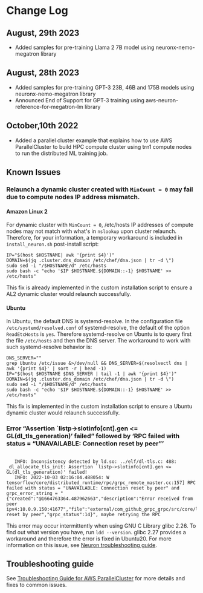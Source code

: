 # Change Log

## August, 29th 2023
* Added samples for pre-training Llama 2 7B model using neuronx-nemo-megatron library

## August, 28th 2023
* Added samples for pre-training GPT-3 23B, 46B and 175B models using neuronx-nemo-megatron library
* Announced End of Support for GPT-3 training using aws-neuron-reference-for-megatron-lm library 

## October,10th 2022

* Added a parallel cluster example that explains how to use AWS ParallelCluster to build HPC compute cluster using trn1 compute nodes to run the distributed ML training job.

## Known Issues

### Relaunch a dynamic cluster created with `MinCount = 0` may fail due to compute nodes IP address mismatch.

#### **Amazon Linux 2**

For dynamic cluster with `MinCount = 0`, /etc/hosts IP addresses of compute nodes may not match with what's in `nslookup` upon cluster relaunch. Therefore, for your information, a temporary workaround is included in `install_neuron.sh` post-install script:

```
IP="$(host $HOSTNAME| awk '{print $4}')"
DOMAIN=$(jq .cluster.dns_domain /etc/chef/dna.json | tr -d \")
sudo sed -i "/$HOSTNAME/d" /etc/hosts
sudo bash -c "echo '$IP $HOSTNAME.${DOMAIN::-1} $HOSTNAME' >> /etc/hosts"
```

This fix is already implemented in the custom installation script to ensure a AL2 dynamic cluster would relaunch successfully.

#### **Ubuntu**

In Ubuntu, the default DNS is systemd-resolve. In the configuration file `/etc/systemd/resolved.conf` of systemd-resolve, the default of the option `ReadEtcHosts` is `yes`.  Therefore systemd-resolve on Ubuntu is to query first the file `/etc/hosts` and then the DNS server. The workaround to work with such systemd-resolve behavior is:

```
DNS_SERVER=""
grep Ubuntu /etc/issue &>/dev/null && DNS_SERVER=$(resolvectl dns | awk '{print $4}' | sort -r | head -1)
IP="$(host $HOSTNAME $DNS_SERVER | tail -1 | awk '{print $4}')"
DOMAIN=$(jq .cluster.dns_domain /etc/chef/dna.json | tr -d \")
sudo sed -i "/$HOSTNAME/d" /etc/hosts
sudo bash -c "echo '$IP $HOSTNAME.${DOMAIN::-1} $HOSTNAME' >> /etc/hosts"
```

This fix is implemented in the custom installation script to ensure a Ubuntu dynamic cluster would relaunch successfully. 


### Error “Assertion `listp->slotinfo[cnt].gen <= GL(dl_tls_generation)’ failed” followed by ‘RPC failed with status = “UNAVAILABLE: Connection reset by peer”’


```

   INFO: Inconsistency detected by ld.so: ../elf/dl-tls.c: 488: _dl_allocate_tls_init: Assertion `listp->slotinfo[cnt].gen <= GL(dl_tls_generation)' failed!
   INFO: 2022-10-03 02:16:04.488054: W tensorflow/core/distributed_runtime/rpc/grpc_remote_master.cc:157] RPC failed with status = "UNAVAILABLE: Connection reset by peer" and grpc_error_string = "{"created":"@1664763364.487962663","description":"Error received from peer ipv4:10.0.9.150:41677","file":"external/com_github_grpc_grpc/src/core/lib/surface/call.cc","file_line":1056,"grpc_message":"Connection reset by peer","grpc_status":14}", maybe retrying the RPC

```
This error may occur intermittently when using GNU C Library glibc 2.26. To find out what version you have, run ```ldd --version```. glibc 2.27 provides a workaround and therefore the error is fixed in Ubuntu20. For more information on this issue, see [Neuron troubleshooting guide](https://awsdocs-neuron.readthedocs-hosted.com/en/latest/frameworks/torch/torch-neuronx/training-troubleshooting.html#error-assertion-listp-slotinfo-cnt-gen-gl-dl-tls-generation-failed-followed-by-rpc-failed-with-status-unavailable-connection-reset-by-peer). 

## Troubleshooting guide

See [Troubleshooting Guide for AWS ParallelCluster](https://docs.aws.amazon.com/parallelcluster/latest/ug/troubleshooting-v3.html) for more details and fixes to common issues.
